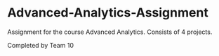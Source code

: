 # Advanced-Analytics-Assignment
Assignment for the course Advanced Analytics. Consists of 4 projects. 

Completed by Team 10
